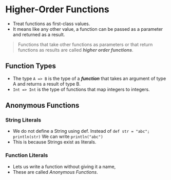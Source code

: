 # Higher-Order Functions

- Treat functions as first-class values.
- It means like any other value, a function can be passed as a parameter and returned as a result.

> Functions that take other functions as parameters or that return functions as results are called ***higher order functions***.

## Function Types
- The type `A => B` is the type of a ***function*** that takes an argument of type A and returns a result of type B.
- `Int => Int` is the type of functions that map integers to integers.

## Anonymous Functions

### String Literals
- We do not define a String using def.
Instead of
	`def str = "abc"; println(str)`
We can write
	`println("abc")`
- This is because Strings exist as literals.

### Function Literals
- Lets us write a function without giving it a name,
-  These are called *Anonymous Functions*.

<!--stackedit_data:
eyJoaXN0b3J5IjpbLTE5NDk4MzE1MzIsOTIxMjMzMTU5XX0=
-->
